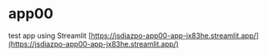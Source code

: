 # app00
test app using Streamlit [https://jsdiazpo-app00-app-jx83he.streamlit.app/](https://jsdiazpo-app00-app-jx83he.streamlit.app/)
